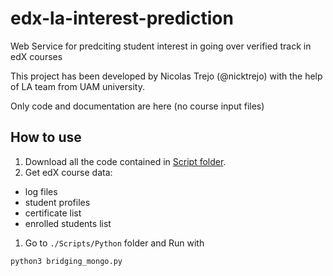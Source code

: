 # edx-la-interest-prediction
Web Service for predciting student interest in going over verified track in edX courses

This project has been developed by Nicolas Trejo (@nicktrejo) with the help of LA team from UAM university.

Only code and documentation are here (no course input files)

## How to use

1. Download all the code contained in [Script folder](https://github.com/nicktrejo/edx-la-interest-prediction/Script).
1. Get edX course data:
  * log files
  * student profiles
  * certificate list
  * enrolled students list
1. Go to `./Scripts/Python` folder and  Run with

  ```
  python3 bridging_mongo.py
  ```
